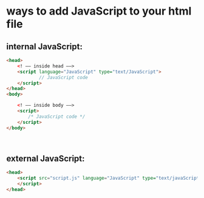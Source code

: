 # ways to add JavaScript to your html file 

## internal JavaScript:
```html
<head>
    <! –– inside head ––>		
    <script language="JavaScript" type="text/JavaScript">
            // JavaScript code
    </script>
</head>
<body>

    <! –– inside body ––>
    <script>
		/* JavaScript code */
    </script>
</body>
```

<br>

## external JavaScript:
```html
<head>
    <script src="script.js" language="JavaScript" type="text/javaScript">
    </script>
</head>
```

<br/>


